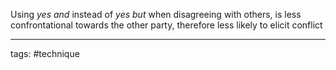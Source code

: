 Using _yes and_ instead of _yes but_ when disagreeing with others, is less confrontational towards the other party, therefore less likely to elicit conflict

_______________
tags: #technique